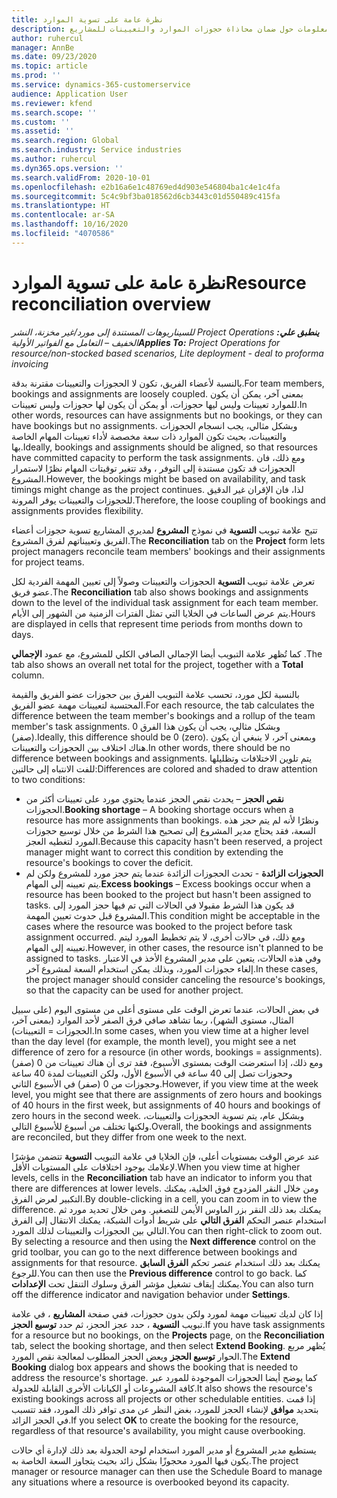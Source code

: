 ```yaml
---
title: نظرة عامة على تسوية الموارد
description: يوفر هذا الموضوع معلومات حول ضمان محاذاة حجوزات الموارد والتعيينات للمشاريع.
author: ruhercul
manager: AnnBe
ms.date: 09/23/2020
ms.topic: article
ms.prod: ''
ms.service: dynamics-365-customerservice
audience: Application User
ms.reviewer: kfend
ms.search.scope: ''
ms.custom: ''
ms.assetid: ''
ms.search.region: Global
ms.search.industry: Service industries
ms.author: ruhercul
ms.dyn365.ops.version: ''
ms.search.validFrom: 2020-10-01
ms.openlocfilehash: e2b16a6e1c48769ed4d903e546804ba1c4e1c4fa
ms.sourcegitcommit: 5c4c9bf3ba018562d6cb3443c01d550489c415fa
ms.translationtype: HT
ms.contentlocale: ar-SA
ms.lasthandoff: 10/16/2020
ms.locfileid: "4070586"
---
```

# <a name="resource-reconciliation-overview"></a><span data-ttu-id="a7008-103">نظرة عامة على تسوية الموارد</span><span class="sxs-lookup"><span data-stu-id="a7008-103">Resource reconciliation overview</span></span>

<span data-ttu-id="a7008-104">_**ينطبق علي:** ‏‫Project Operations للسيناريوهات المستندة إلى مورد/غير مخزنة‬، ‏‫النشر الخفيف – التعامل مع الفواتير الأولية‬_</span><span class="sxs-lookup"><span data-stu-id="a7008-104">_**Applies To:** Project Operations for resource/non-stocked based scenarios, Lite deployment - deal to proforma invoicing_</span></span>

<span data-ttu-id="a7008-105">بالنسبة لأعضاء الفريق، تكون لا الحجوزات والتعيينات مقترنة بدقة.</span><span class="sxs-lookup"><span data-stu-id="a7008-105">For team members, bookings and assignments are loosely coupled.</span></span> <span data-ttu-id="a7008-106">بمعنى آخر، يمكن أن يكون للموارد تعيينات وليس ليها حجوزات، أو يمكن أن يكون لها حجوزات وليس تعيينات.</span><span class="sxs-lookup"><span data-stu-id="a7008-106">In other words, resources can have assignments but no bookings, or they can have bookings but no assignments.</span></span> <span data-ttu-id="a7008-107">وبشكل مثالي، يجب انسجام الحجوزات والتعيينات، بحيث تكون الموارد ذات سعة مخصصة لأداء تعيينات المهام الخاصة بها.</span><span class="sxs-lookup"><span data-stu-id="a7008-107">Ideally, bookings and assignments should be aligned, so that resources have committed capacity to perform the task assignments.</span></span> <span data-ttu-id="a7008-108">ومع ذلك، فان الحجوزات قد تكون مستندة إلى التوفر ، وقد تتغير توقيتات المهام نظرًا لاستمرار المشروع.</span><span class="sxs-lookup"><span data-stu-id="a7008-108">However, the bookings might be based on availability, and task timings might change as the project continues.</span></span> <span data-ttu-id="a7008-109">لذا، فان الإقران غير الدقيق للحجوزات والتعيينات يوفر المرونة.</span><span class="sxs-lookup"><span data-stu-id="a7008-109">Therefore, the loose coupling of bookings and assignments provides flexibility.</span></span>

<span data-ttu-id="a7008-110">تتيح علامة تبويب **التسوية** في نموذج **المشروع** لمديري المشاريع تسوية حجوزات أعضاء الفريق وتعييناتهم لفرق المشروع.</span><span class="sxs-lookup"><span data-stu-id="a7008-110">The **Reconciliation** tab on the **Project** form lets project managers reconcile team members' bookings and their assignments for project teams.</span></span>

<span data-ttu-id="a7008-111">تعرض علامة تبويب **التسوية** الحجوزات والتعيينات وصولاً إلى تعيين المهمة الفردية لكل عضو فريق.</span><span class="sxs-lookup"><span data-stu-id="a7008-111">The **Reconciliation** tab also shows bookings and assignments down to the level of the individual task assignment for each team member.</span></span> <span data-ttu-id="a7008-112">يتم عرض الساعات في الخلايا التي تمثل الفترات الزمنية من الشهور إلى الأيام.</span><span class="sxs-lookup"><span data-stu-id="a7008-112">Hours are displayed in cells that represent time periods from months down to days.</span></span>

<span data-ttu-id="a7008-113">كما تُظهر علامة التبويب أيضا الإجمالي الصافي الكلي للمشروع، مع عمود **الإجمالي** .</span><span class="sxs-lookup"><span data-stu-id="a7008-113">The tab also shows an overall net total for the project, together with a **Total** column.</span></span>

<span data-ttu-id="a7008-114">بالنسبة لكل مورد، تحسب علامة التبويب الفرق بين حجوزات عضو الفريق والقيمة المحتسبة لتعيينات مهمة عضو الفريق.</span><span class="sxs-lookup"><span data-stu-id="a7008-114">For each resource, the tab calculates the difference between the team member's bookings and a rollup of the team member's task assignments.</span></span> <span data-ttu-id="a7008-115">وبشكل مثالي، يجب أن يكون هذا الفرق 0 (صفر).</span><span class="sxs-lookup"><span data-stu-id="a7008-115">Ideally, this difference should be 0 (zero).</span></span> <span data-ttu-id="a7008-116">وبمعنى آخر، لا ينبغي أن يكون هناك اختلاف بين الحجوزات والتعيينات.</span><span class="sxs-lookup"><span data-stu-id="a7008-116">In other words, there should be no difference between bookings and assignments.</span></span> <span data-ttu-id="a7008-117">يتم تلوين الاختلافات وتظليلها للفت الانتباه إلى حالتين:</span><span class="sxs-lookup"><span data-stu-id="a7008-117">Differences are colored and shaded to draw attention to two conditions:</span></span>

- <span data-ttu-id="a7008-118">**نقص الحجز** – يحدث نقص الحجز عندما يحتوي مورد على تعيينات أكثر من الحجوزات.</span><span class="sxs-lookup"><span data-stu-id="a7008-118">**Booking shortage** – A booking shortage occurs when a resource has more assignments than bookings.</span></span> <span data-ttu-id="a7008-119">ونظرًا لأنه لم يتم حجز هذه السعة، فقد يحتاج مدير المشروع إلى تصحيح هذا الشرط من خلال توسيع حجوزات المورد لتغطيه العجز.</span><span class="sxs-lookup"><span data-stu-id="a7008-119">Because this capacity hasn't been reserved, a project manager might want to correct this condition by extending the resource's bookings to cover the deficit.</span></span>
- <span data-ttu-id="a7008-120">**الحجوزات الزائدة** - تحدث الحجوزات الزائدة عندما يتم حجز مورد للمشروع ولكن لم يتم تعيينه إلى المهام.</span><span class="sxs-lookup"><span data-stu-id="a7008-120">**Excess bookings** – Excess bookings occur when a resource has been booked to the project but hasn't been assigned to tasks.</span></span> <span data-ttu-id="a7008-121">قد يكون هذا الشرط مقبولا في الحالات التي تم فيها حجز المورد إلى المشروع قبل حدوث تعيين المهمة.</span><span class="sxs-lookup"><span data-stu-id="a7008-121">This condition might be acceptable in the cases where the resource was booked to the project before task assignment occurred.</span></span> <span data-ttu-id="a7008-122">ومع ذلك، في حالات أخرى، لا يتم تخطيط المورد ليتم تعيينه إلى المهام.</span><span class="sxs-lookup"><span data-stu-id="a7008-122">However, in other cases, the resource isn't planned to be assigned to tasks.</span></span> <span data-ttu-id="a7008-123">وفي هذه الحالات، يتعين على مدير المشروع الأخذ في الاعتبار إلغاء حجوزات المورد، وبذلك يمكن استخدام السعة لمشروع آخر.</span><span class="sxs-lookup"><span data-stu-id="a7008-123">In these cases, the project manager should consider canceling the resource's bookings, so that the capacity can be used for another project.</span></span>

<span data-ttu-id="a7008-124">في بعض الحالات، عندما تعرض الوقت على مستوى أعلى من مستوى اليوم (على سبيل المثال، مستوى الشهر)، ربما تشاهد صافي فرق الصفر لأحد الموارد (بمعنى آخر، الحجوزات = التعيينات).</span><span class="sxs-lookup"><span data-stu-id="a7008-124">In some cases, when you view time at a higher level than the day level (for example, the month level), you might see a net difference of zero for a resource (in other words, bookings = assignments).</span></span> <span data-ttu-id="a7008-125">ومع ذلك، إذا استعرضت الوقت بمستوى الأسبوع، فقد ترى أن هناك تعيينات من 0 (صفر) وحجوزات تصل إلى 40 ساعة في الأسبوع الأول، ولكن التعيينات لمدة 40 ساعة وحجوزات من 0 (صفر) في الأسبوع الثاني.</span><span class="sxs-lookup"><span data-stu-id="a7008-125">However, if you view time at the week level, you might see that there are assignments of zero hours and bookings of 40 hours in the first week, but assignments of 40 hours and bookings of zero hours in the second week.</span></span> <span data-ttu-id="a7008-126">وبشكل عام، يتم تسوية الحجوزات والتعيينات، ولكنها تختلف من أسبوع للأسبوع التالي.</span><span class="sxs-lookup"><span data-stu-id="a7008-126">Overall, the bookings and assignments are reconciled, but they differ from one week to the next.</span></span>

<span data-ttu-id="a7008-127">عند عرض الوقت بمستويات أعلى، فإن الخلايا في علامة التبويب **التسوية** تتضمن مؤشرًا لإعلامك بوجود اختلافات على المستويات الأقل.</span><span class="sxs-lookup"><span data-stu-id="a7008-127">When you view time at higher levels, cells in the **Reconciliation** tab have an indicator to inform you that there are differences at lower levels.</span></span> <span data-ttu-id="a7008-128">ومن خلال النقر المزدوج فوق الخلية، يمكنك التكبير لعرض الفرق.</span><span class="sxs-lookup"><span data-stu-id="a7008-128">By double-clicking in a cell, you can zoom in to view the difference.</span></span> <span data-ttu-id="a7008-129">يمكنك بعد ذلك النقر بزر الماوس الأيمن للتصغير. ومن خلال تحديد مورد ثم استخدام عنصر التحكم **الفرق التالي** على شريط أدوات الشبكة، يمكنك الانتقال إلى الفرق التالي بين الحجوزات والتعيينات لذلك المورد.</span><span class="sxs-lookup"><span data-stu-id="a7008-129">You can then right-click to zoom out. By selecting a resource and then using the **Next difference** control on the grid toolbar, you can go to the next difference between bookings and assignments for that resource.</span></span> <span data-ttu-id="a7008-130">يمكنك بعد ذلك استخدام عنصر تحكم **الفرق السابق** للرجوع.</span><span class="sxs-lookup"><span data-stu-id="a7008-130">You can then use the **Previous difference** control to go back.</span></span> <span data-ttu-id="a7008-131">كما يمكنك إيقاف تشغيل مؤشر الفرق وسلوك التنقل تحت **الإعدادات**.</span><span class="sxs-lookup"><span data-stu-id="a7008-131">You can also turn off the difference indicator and navigation behavior under **Settings**.</span></span>


<span data-ttu-id="a7008-132">إذا كان لديك تعيينات مهمة لمورد ولكن بدون حجوزات، ففي صفحة **المشاريع** ، في علامة تبويب **التسوية** ، حدد عجز الحجز، ثم حدد **توسيع الحجز**.</span><span class="sxs-lookup"><span data-stu-id="a7008-132">If you have task assignments for a resource but no bookings, on the **Projects** page, on the **Reconciliation** tab, select the booking shortage, and then select **Extend Booking**.</span></span> <span data-ttu-id="a7008-133">يُظهر مربع الحوار **توسيع الحجز** ويعض الحجز المطلوب لمعالجة نقص المورد.</span><span class="sxs-lookup"><span data-stu-id="a7008-133">The **Extend Booking** dialog box appears and shows the booking that is needed to address the resource's shortage.</span></span> <span data-ttu-id="a7008-134">كما يوضح أيضا الحجوزات الموجودة للمورد عبر كافة المشروعات أو الكيانات الأخرى القابلة للجدولة.</span><span class="sxs-lookup"><span data-stu-id="a7008-134">It also shows the resource's existing bookings across all projects or other schedulable entities.</span></span> <span data-ttu-id="a7008-135">إذا قمت بتحديد **موافق** لإنشاء الحجز للمورد، بغض النظر عن مدى توافر ذلك المورد، فقد تتسبب في الحجز الزائد.</span><span class="sxs-lookup"><span data-stu-id="a7008-135">If you select **OK** to create the booking for the resource, regardless of that resource's availability, you might cause overbooking.</span></span>

<span data-ttu-id="a7008-136">يستطيع مدير المشروع أو مدير المورد استخدام لوحة الجدولة بعد ذلك لإدارة أي حالات يكون فيها المورد محجوزًا بشكل زائد بحيث يتجاوز السعة الخاصة به.</span><span class="sxs-lookup"><span data-stu-id="a7008-136">The project manager or resource manager can then use the Schedule Board to manage any situations where a resource is overbooked beyond its capacity.</span></span>


